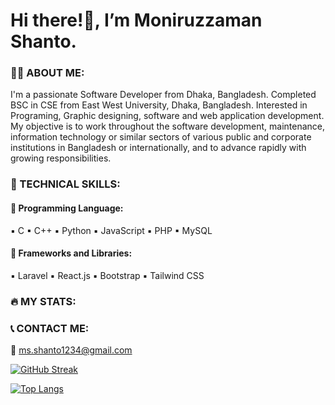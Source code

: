 # Hi there!👋, I’m Moniruzzaman Shanto.
### :man_technologist: ABOUT ME:
I'm a passionate Software Developer from Dhaka, Bangladesh. Completed BSC in CSE from East West University, Dhaka, Bangladesh. Interested in Programing, Graphic designing, software and web application development. My objective is to work throughout the software development, maintenance, information technology or similar sectors of various public and corporate institutions in Bangladesh or internationally, and to advance rapidly with growing responsibilities.

### 💪 TECHNICAL SKILLS:
#### 🔹 Programming Language:
▪ C ▪ C++ ▪ Python ▪ JavaScript ▪ PHP ▪ MySQL

#### 🔹 Frameworks and Libraries:
▪ Laravel ▪ React.js ▪ Bootstrap ▪ Tailwind CSS

### &#128293; MY STATS:

### 📞 CONTACT ME:
&#128231; ms.shanto1234@gmail.com

[![GitHub Streak](http://github-readme-streak-stats.herokuapp.com?user=Shanto75&theme=dark&background=000000)](https://git.io/streak-stats)

[![Top Langs](https://github-readme-stats.vercel.app/api/top-langs/?username=Shanto75&layout=compact&theme=vision-friendly-dark)](https://github.com/anuraghazra/github-readme-stats)
